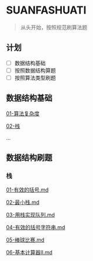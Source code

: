 # SUANFASHUATI

>从头开始，按照规范刷算法题

## 计划

- [ ] 数据结构基础
- [ ] 按照数据结构算题
- [ ] 按照算法类型刷题

## 数据结构基础

[01-算法复杂度](./数据结构基础/01-算法复杂度)

[02-栈](./数据结构基础/02-栈.md)

...

## 数据结构刷题

### 栈

 [01-有效的括号.md](数据结构刷题\01-有效的括号.md) 

 [02-最小栈.md](数据结构刷题\02-最小栈.md) 

 [03-用栈实现队列.md](数据结构刷题\03-用栈实现队列.md) 

 [04-有效的括号字符串.md](数据结构刷题\04-有效的括号字符串.md) 

 [05-棒球比赛.md](数据结构刷题\05-棒球比赛.md) 

 [06-基本计算器Ⅱ.md](数据结构刷题\06-基本计算器Ⅱ.md) 
